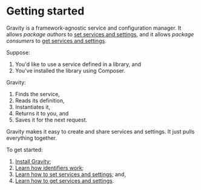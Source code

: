 # Getting started

Gravity is a framework-agnostic service and configuration manager. It allows _package authors_ to [set services and settings](setting.md), and it allows _package consumers_ to [get services and settings](getting.md).

Suppose:

1. You'd like to use a service defined in a library, and
2. You've installed the library using Composer.

Gravity:

1. Finds the service,
2. Reads its definition,
3. Instantiates it,
4. Returns it to you, and
5. Saves it for the next request.

Gravity makes it easy to create and share services and settings. It just pulls everything together.

To get started:

1. [Install Gravity](https://github.com/jstewmc/gravity#installation);
2. [Learn how identifiers work](identifiers.md);
3. [Learn how to set services and settings](setting.md); and,
4. [Learn how to get services and settings](getting.md).
